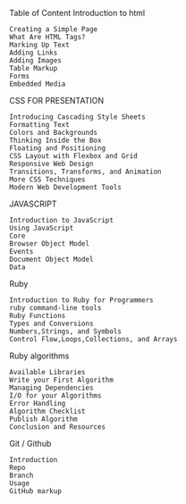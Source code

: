 Table of Content
Introduction to html

    Creating a Simple Page
    What Are HTML Tags?
    Marking Up Text
    Adding Links
    Adding Images
    Table Markup
    Forms
    Embedded Media

CSS FOR PRESENTATION

    Introducing Cascading Style Sheets
    Formatting Text
    Colors and Backgrounds
    Thinking Inside the Box
    Floating and Positioning
    CSS Layout with Flexbox and Grid
    Responsive Web Design
    Transitions, Transforms, and Animation
    More CSS Techniques
    Modern Web Development Tools

JAVASCRIPT

    Introduction to JavaScript
    Using JavaScript
    Core
    Browser Object Model
    Events
    Document Object Model
    Data

Ruby

    Introduction to Ruby for Programmers
    ruby command-line tools
    Ruby Functions
    Types and Conversions
    Numbers,Strings, and Symbols
    Control Flow,Loops,Collections, and Arrays

Ruby algorithms

    Available Libraries
    Write your First Algorithm
    Managing Dependencies
    I/O for your Algorithms
    Error Handling
    Algorithm Checklist
    Publish Algorithm
    Conclusion and Resources

Git / Github

    Introduction
    Repo
    Branch
    Usage
    GitHub markup
